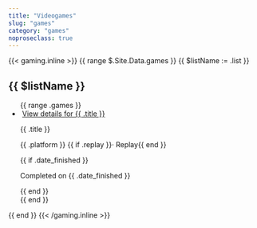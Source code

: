 ```yaml
---
title: "Videogames"
slug: "games"
category: "games"
noproseclass: true
---
```


{{< gaming.inline >}}
{{ range $.Site.Data.games }}
  {{ $listName := .list }}
  <div id="game-list" class="pb-12">
    <h2 class="text-gray-500 text-xs font-medium uppercase tracking-wide">{{ $listName }}</h2>
    <ul role="list" class="grid grid-cols-2 pt-2 gap-x-4 gap-y-8 sm:grid-cols-3 lg:grid-cols-4 sm:gap-x-6 xl:grid-cols-6 xl:gap-x-8">
      {{ range .games }}
      <li class="relative">
        <div class="group block aspect-w-3 aspect-h-4 rounded-lg bg-gray-100 focus-within:ring-2 focus-within:ring-offset-2 focus-within:ring-offset-gray-100 focus-within:ring-indigo-500 overflow-hidden">
          <img src="{{ .cover }}" alt="" class="object-cover pointer-events-none w-full group-hover:opacity-75">
          <a href="{{ .link }}" target="_blank" rel="noopener noreferer" class="absolute inset-0 focus:outline-none">
            <span class="sr-only">View details for {{ .title }}</span>
          </a>
        </div>
        <p class="mt-2 block text-sm font-medium text-gray-900 pointer-events-none">{{ .title }}</p>
        <p class="block text-sm font-medium text-gray-500 pointer-events-none">{{ .platform }} {{ if .replay }}· Replay{{ end }}</p>
        {{ if .date_finished }}<p class="block text-sm font-medium text-gray-500 pointer-events-none">Completed on {{ .date_finished }}</p>{{ end }}
      </li>
      {{ end }}
    </ul>
  </div>
{{ end }}
{{< /gaming.inline >}}